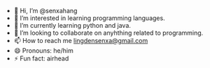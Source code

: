 - 👋 Hi, I’m @senxahang
- 👀 I’m interested in learning programming languages.
- 🌱 I’m currently learning python and java.
- 💞️ I’m looking to collaborate on anyhthing related to programming.
- 📫 How to reach me lingdensenxa@gmail.com
- 😄 Pronouns: he/him
- ⚡ Fun fact: airhead

<!---
senxahang/senxahang is a ✨ special ✨ repository because its `README.md` (this file) appears on your GitHub profile.
You can click the Preview link to take a look at your changes.
--->
